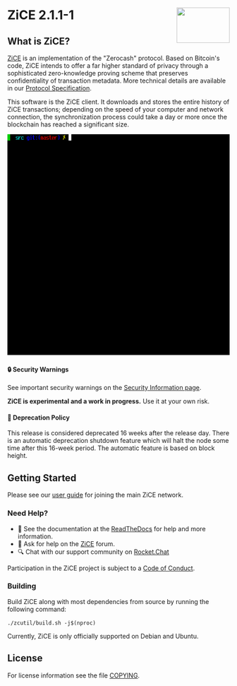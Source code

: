 ZiCE 2.1.1-1
<img align="right" width="120" height="80" src="doc/imgs/logo.png">
===========

What is ZiCE?
--------------

[ZiCE](https://z.cash/) is an implementation of the "Zerocash" protocol.
Based on Bitcoin's code, ZiCE intends to offer a far higher standard of privacy
through a sophisticated zero-knowledge proving scheme that preserves
confidentiality of transaction metadata. More technical details are available
in our [Protocol Specification](https://github.com/zice/zips/raw/master/protocol/protocol.pdf).

This software is the ZiCE client. It downloads and stores the entire history
of ZiCE transactions; depending on the speed of your computer and network
connection, the synchronization process could take a day or more once the
blockchain has reached a significant size.

<p align="center">
  <img src="doc/imgs/ziced_screen.gif" height="500">
</p>

#### :lock: Security Warnings

See important security warnings on the
[Security Information page](https://z.cash/support/security/).

**ZiCE is experimental and a work in progress.** Use it at your own risk.

####  :ledger: Deprecation Policy

This release is considered deprecated 16 weeks after the release day. There
is an automatic deprecation shutdown feature which will halt the node some
time after this 16-week period. The automatic feature is based on block
height.

## Getting Started

Please see our [user guide](https://zice.readthedocs.io/en/latest/rtd_pages/rtd_docs/user_guide.html) for joining the main ZiCE network.

### Need Help?

* :blue_book: See the documentation at the [ReadTheDocs](https://zice.readthedocs.io)
  for help and more information.
* :incoming_envelope: Ask for help on the [ZiCE](https://forum.z.cash/) forum.
* :mag: Chat with our support community on [Rocket.Chat](https://chat.zicecommunity.com/channel/user-support)

Participation in the ZiCE project is subject to a
[Code of Conduct](code_of_conduct.md).

### Building

Build ZiCE along with most dependencies from source by running the following command:

```
./zcutil/build.sh -j$(nproc)
```

Currently, ZiCE is only officially supported on Debian and Ubuntu.

License
-------

For license information see the file [COPYING](COPYING).
